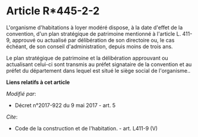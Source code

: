 # Article R*445-2-2

L'organisme d'habitations à loyer modéré dispose, à la date d'effet de la convention, d'un plan stratégique de patrimoine
mentionné à l'article L. 411-9, approuvé ou actualisé par délibération de son directoire ou, le cas échéant, de son conseil
d'administration, depuis moins de trois ans. 

Le plan stratégique de patrimoine et la délibération approuvant ou actualisant celui-ci sont transmis au préfet signataire de
la convention et au préfet du département dans lequel est situé le siège social de l'organisme..

**Liens relatifs à cet article**

_Modifié par_:

  - Décret n°2017-922 du 9 mai 2017 - art. 5

_Cite_:

  - Code de la construction et de l'habitation. - art. L411-9 (V)
